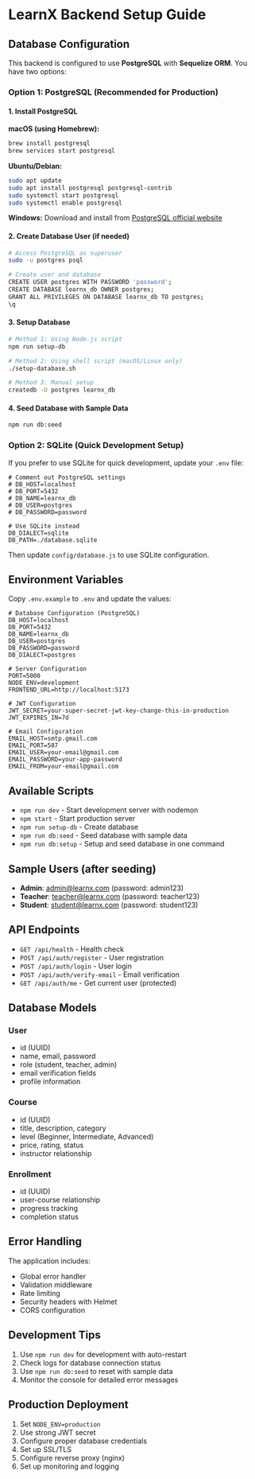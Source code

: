 # LearnX Backend Setup Guide

## Database Configuration

This backend is configured to use **PostgreSQL** with **Sequelize ORM**. You have two options:

### Option 1: PostgreSQL (Recommended for Production)

#### 1. Install PostgreSQL

**macOS (using Homebrew):**
```bash
brew install postgresql
brew services start postgresql
```

**Ubuntu/Debian:**
```bash
sudo apt update
sudo apt install postgresql postgresql-contrib
sudo systemctl start postgresql
sudo systemctl enable postgresql
```

**Windows:**
Download and install from [PostgreSQL official website](https://www.postgresql.org/download/)

#### 2. Create Database User (if needed)
```bash
# Access PostgreSQL as superuser
sudo -u postgres psql

# Create user and database
CREATE USER postgres WITH PASSWORD 'password';
CREATE DATABASE learnx_db OWNER postgres;
GRANT ALL PRIVILEGES ON DATABASE learnx_db TO postgres;
\q
```

#### 3. Setup Database
```bash
# Method 1: Using Node.js script
npm run setup-db

# Method 2: Using shell script (macOS/Linux only)
./setup-database.sh

# Method 3: Manual setup
createdb -U postgres learnx_db
```

#### 4. Seed Database with Sample Data
```bash
npm run db:seed
```

### Option 2: SQLite (Quick Development Setup)

If you prefer to use SQLite for quick development, update your `.env` file:

```env
# Comment out PostgreSQL settings
# DB_HOST=localhost
# DB_PORT=5432
# DB_NAME=learnx_db
# DB_USER=postgres
# DB_PASSWORD=password

# Use SQLite instead
DB_DIALECT=sqlite
DB_PATH=./database.sqlite
```

Then update `config/database.js` to use SQLite configuration.

## Environment Variables

Copy `.env.example` to `.env` and update the values:

```env
# Database Configuration (PostgreSQL)
DB_HOST=localhost
DB_PORT=5432
DB_NAME=learnx_db
DB_USER=postgres
DB_PASSWORD=password
DB_DIALECT=postgres

# Server Configuration
PORT=5000
NODE_ENV=development
FRONTEND_URL=http://localhost:5173

# JWT Configuration
JWT_SECRET=your-super-secret-jwt-key-change-this-in-production
JWT_EXPIRES_IN=7d

# Email Configuration
EMAIL_HOST=smtp.gmail.com
EMAIL_PORT=587
EMAIL_USER=your-email@gmail.com
EMAIL_PASSWORD=your-app-password
EMAIL_FROM=your-email@gmail.com
```

## Available Scripts

- `npm run dev` - Start development server with nodemon
- `npm start` - Start production server
- `npm run setup-db` - Create database
- `npm run db:seed` - Seed database with sample data
- `npm run db:setup` - Setup and seed database in one command

## Sample Users (after seeding)

- **Admin**: admin@learnx.com (password: admin123)
- **Teacher**: teacher@learnx.com (password: teacher123)
- **Student**: student@learnx.com (password: student123)

## API Endpoints

- `GET /api/health` - Health check
- `POST /api/auth/register` - User registration
- `POST /api/auth/login` - User login
- `POST /api/auth/verify-email` - Email verification
- `GET /api/auth/me` - Get current user (protected)

## Database Models

### User
- id (UUID)
- name, email, password
- role (student, teacher, admin)
- email verification fields
- profile information

### Course
- id (UUID)
- title, description, category
- level (Beginner, Intermediate, Advanced)
- price, rating, status
- instructor relationship

### Enrollment
- id (UUID)
- user-course relationship
- progress tracking
- completion status

## Error Handling

The application includes:
- Global error handler
- Validation middleware
- Rate limiting
- Security headers with Helmet
- CORS configuration

## Development Tips

1. Use `npm run dev` for development with auto-restart
2. Check logs for database connection status
3. Use `npm run db:seed` to reset with sample data
4. Monitor the console for detailed error messages

## Production Deployment

1. Set `NODE_ENV=production`
2. Use strong JWT secret
3. Configure proper database credentials
4. Set up SSL/TLS
5. Configure reverse proxy (nginx)
6. Set up monitoring and logging
